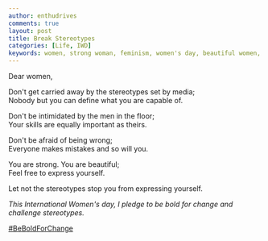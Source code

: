 ```yaml
---
author: enthudrives
comments: true
layout: post
title: Break Stereotypes
categories: [Life, IWD]
keywords: women, strong woman, feminism, women's day, beautiful women, women in stem, women in tech, women engineer
---
```


Dear women,
<p>
Don't get carried away by the stereotypes set by media;<br/>
Nobody but you can define what you are capable of.
</p>
Don't be intimidated by the men in the floor;<br/>
Your skills are equally important as theirs.

Don't be afraid of being wrong;<br/>
Everyone makes mistakes and so will you.

You are strong. You are beautiful;<br/> 
Feel free to express yourself.<br/>

Let not the stereotypes stop you from expressing yourself.<br/>

<i>
This International Women's day, I pledge to be bold for change and challenge stereotypes.
</i>


[#BeBoldForChange](https://www.internationalwomensday.com/BeBold)